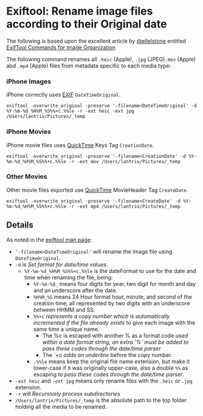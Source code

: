 # Exiftool: Rename image files according to their Original date

The following is based upon the excellent article by [@ellelstone](https://github.com/ellelstone) entitled [ExifTool Commands for Image Organization](https://ninedegreesbelow.com/photography/exiftool-commands.html#rename)

The following command renames all `.heic` (Apple), `.jpg` (JPEG)`.mov` (Apple) abd `.mp4` (Apple) files from metadata specific to each media type:

### iPhone Images

iPhone correctly uses [EXIF](https://exiftool.org/TagNames/EXIF.html) `DateTimeOriginal`.

```shell
exiftool -overwrite_original -preserve '-filename<DateTimeOriginal' -d %Y-%m-%d_%H%M_%S%%+c.%%le -r -ext heic -ext jpg /Users/lantrix/Pictures/_temp
```

### iPhone Movies

iPhone movie files uses [QuickTime](https://exiftool.org/TagNames/QuickTime.html) Keys Tag `CreationDate`.

```shell
exiftool -overwrite_original -preserve '-filename<CreationDate' -d %Y-%m-%d_%H%M_%S%%+c.%%le -r -ext mov /Users/lantrix/Pictures/_temp
```

### Other Movies

Other movie files exported use [QuickTime](https://exiftool.org/TagNames/QuickTime.html) MovieHeader Tag `CreateDate`.
```shell
exiftool -overwrite_original -preserve '-filename<CreateDate' -d %Y-%m-%d_%H%M_%S%%+c.%%le -r -ext mp4 /Users/lantrix/Pictures/_temp
```

## Details

As noted in the [exiftool man page](https://exiftool.org/exiftool_pod.html):

* `'-filename<DateTimeOriginal'` will rename the image file using `DateTimeOriginal`.
* `-d` is _Set format for date/time values_.
  * `%Y-%m-%d_%H%M_%S%%+c.%%le` is the dateFormat to use for the date and time when renaming the file, being:
    * `%Y-%m-%d_` means four digits for year, two digit for month and day and an underscore after the date.
    * `%H%M_%S` means 24 Hour format hour, minute, and second of the creation time, all represented by two digits with an underscore between HHMM and SS.
    * `%%+c` _represents a copy number which is automatically incremented if the file already exists_ to give each image with the same time a unique name.
      * The %c is escaped with another % as a format code _used within a date format string, an extra '%' must be added to pass these codes through the date/time parser_
      * The `+c _adds an underline_ before the copy number.
    * `.%%le` means keep the original file name extension, but make it lower-case if it was originally upper-case, also a double `%%` as escaping _to pass these codes through the date/time parser_.
* `-ext heic` and `-ext jpg` means only rename files with the `.heic` or `.jpg` extension.
* `-r` will _Recursively process subdirectories_
* `/Users/lantrix/Pictures/_temp` is the absolute path to the top folder holding all the media to be renamed.